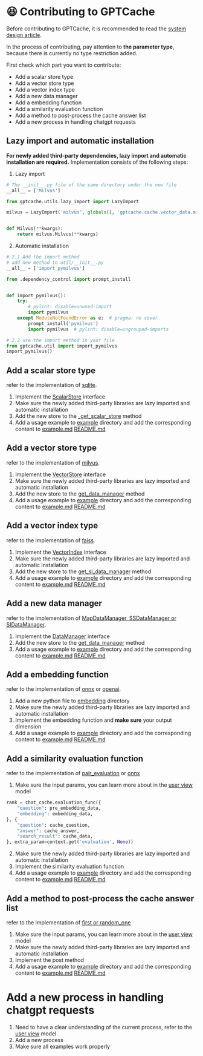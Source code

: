 # 😆 Contributing to GPTCache

Before contributing to GPTCache, it is recommended to read the [system design article](./system.md).

In the process of contributing, pay attention to **the parameter type**, because there is currently no type restriction added.

First check which part you want to contribute:
- Add a scalar store type
- Add a vector store type
- Add a vector index type
- Add a new data manager
- Add a embedding function
- Add a similarity evaluation function
- Add a method to post-process the cache answer list
- Add a new process in handling chatgpt requests

## Lazy import and automatic installation

**For newly added third-party dependencies, lazy import and automatic installation are required.** Implementation consists of the following steps:
1. Lazy import
```python
# The __init__.py file of the same directory under the new file
__all__ = ['Milvus']

from gptcache.utils.lazy_import import LazyImport

milvus = LazyImport('milvus', globals(), 'gptcache.cache.vector_data.milvus')


def Milvus(**kwargs):
    return milvus.Milvus(**kwargs)
```
2. Automatic installation
```python
# 2.1 Add the import method
# add new method to util/__init__.py
__all__ = ['import_pymilvus']

from .dependency_control import prompt_install


def import_pymilvus():
    try:
        # pylint: disable=unused-import
        import pymilvus
    except ModuleNotFoundError as e:  # pragma: no cover
        prompt_install('pymilvus')
        import pymilvus  # pylint: disable=ungrouped-imports

# 2.2 use the import method in your file
from gptcache.util import import_pymilvus
import_pymilvus()
```

## Add a scalar store type

refer to the implementation of [sqlite](https://github.com/zilliztech/GPTCache/blob/main/gptcache/cache/scalar_data/sqllite3.py).

1. Implement the [ScalarStore](https://github.com/zilliztech/GPTCache/blob/main/gptcache/cache/scalar_data/scalar_store.py) interface
2. Make sure the newly added third-party libraries are lazy imported and automatic installation
4. Add the new store to the [_get_scalar_store](https://github.com/zilliztech/GPTCache/blob/main/gptcache/cache/factory.py) method
5. Add a usage example to [example](https://github.com/zilliztech/GPTCache/blob/main/examples) directory and add the corresponding content to [example.md](https://github.com/zilliztech/GPTCache/blob/main/examples/example.md) [README.md](https://github.com/zilliztech/GPTCache/blob/main/README.md)

## Add a vector store type

refer to the implementation of [milvus](https://github.com/zilliztech/GPTCache/blob/main/gptcache/cache/vector_data/milvus.py).

1. Implement the [VectorStore](https://github.com/zilliztech/GPTCache/blob/main/gptcache/cache/vector_data/vector_store.py) interface
2. Make sure the newly added third-party libraries are lazy imported and automatic installation
3. Add the new store to the [get_data_manager](https://github.com/zilliztech/GPTCache/blob/main/gptcache/cache/factory.py) method
4. Add a usage example to [example](https://github.com/zilliztech/GPTCache/blob/main/examples) directory and add the corresponding content to [example.md](https://github.com/zilliztech/GPTCache/blob/main/examples/example.md) [README.md](https://github.com/zilliztech/GPTCache/blob/main/README.md)

## Add a vector index type

refer to the implementation of [faiss](https://github.com/zilliztech/GPTCache/blob/main/gptcache/cache/vector_data/faiss.py).

1. Implement the [VectorIndex](https://github.com/zilliztech/GPTCache/blob/main/gptcache/cache/vector_data/vector_index.py) interface
2. Make sure the newly added third-party libraries are lazy imported and automatic installation
3. Add the new store to the [get_si_data_manager](https://github.com/zilliztech/GPTCache/blob/main/gptcache/cache/factory.py) method
4. Add a usage example to [example](https://github.com/zilliztech/GPTCache/blob/main/examples) directory and add the corresponding content to [example.md](https://github.com/zilliztech/GPTCache/blob/main/examples/example.md) [README.md](https://github.com/zilliztech/GPTCache/blob/main/README.md)

## Add a new data manager

refer to the implementation of [MapDataManager, SSDataManager or SIDataManager](https://github.com/zilliztech/GPTCache/blob/main/gptcache/cache/data_manager.py).

1. Implement the [DataManager](https://github.com/zilliztech/GPTCache/blob/main/gptcache/cache/data_manager.py) interface
2. Add the new store to the [get_data_manager](https://github.com/zilliztech/GPTCache/blob/main/gptcache/cache/factory.py) method
3. Add a usage example to [example](https://github.com/zilliztech/GPTCache/blob/main/examples) directory and add the corresponding content to [example.md](https://github.com/zilliztech/GPTCache/blob/main/examples/example.md) [README.md](https://github.com/zilliztech/GPTCache/blob/main/README.md)

## Add a embedding function

refer to the implementation of [onnx](https://github.com/zilliztech/GPTCache/blob/main/gptcache/embedding/onnx.py) or [openai](https://github.com/zilliztech/GPTCache/blob/main/gptcache/embedding/openai.py).

1. Add a new python file to [embedding](https://github.com/zilliztech/GPTCache/blob/main/gptcache/embedding) directory
2. Make sure the newly added third-party libraries are lazy imported and automatic installation
3. Implement the embedding function and **make sure** your output dimension
4. Add a usage example to [example](https://github.com/zilliztech/GPTCache/blob/main/examples) directory and add the corresponding content to [example.md](https://github.com/zilliztech/GPTCache/blob/main/examples/example.md) [README.md](https://github.com/zilliztech/GPTCache/blob/main/README.md)

## Add a similarity evaluation function

refer to the implementation of [pair_evaluation](https://github.com/zilliztech/GPTCache/blob/main/gptcache/similarity_evaluation/simple.py) or [onnx](https://github.com/zilliztech/GPTCache/blob/main/gptcache/similarity_evaluation/onnx.py)

1. Make sure the input params, you can learn more about in the [user view](https://github.com/zilliztech/GPTCache/blob/main/gptcache/adapter/openai.py) model
```python
rank = chat_cache.evaluation_func({
    "question": pre_embedding_data,
    "embedding": embedding_data,
}, {
    "question": cache_question,
    "answer": cache_answer,
    "search_result": cache_data,
}, extra_param=context.get('evaluation', None))
```
2. Make sure the newly added third-party libraries are lazy imported and automatic installation
3. Implement the similarity evaluation function
4. Add a usage example to [example](https://github.com/zilliztech/GPTCache/blob/main/examples) directory and add the corresponding content to [example.md](https://github.com/zilliztech/GPTCache/blob/main/examples/example.md) [README.md](https://github.com/zilliztech/GPTCache/blob/main/README.md)

## Add a method to post-process the cache answer list

refer to the implementation of [first or random_one](https://github.com/zilliztech/GPTCache/blob/main/gptcache/processor/post.py)

1. Make sure the input params, you can learn more about in the [user view](https://github.com/zilliztech/GPTCache/blob/main/gptcache/adapter/openai.py) model
2. Make sure the newly added third-party libraries are lazy imported and automatic installation
3. Implement the post method
4. Add a usage example to [example](https://github.com/zilliztech/GPTCache/blob/main/examples) directory and add the corresponding content to [example.md](https://github.com/zilliztech/GPTCache/blob/main/examples/example.md) [README.md](https://github.com/zilliztech/GPTCache/blob/main/README.md)

# Add a new process in handling chatgpt requests

1. Need to have a clear understanding of the current process, refer to the [user view](https://github.com/zilliztech/GPTCache/blob/main/gptcache/adapter/openai.py) model
2. Add a new process
3. Make sure all examples work properly
